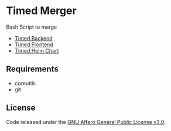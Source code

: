 Timed Merger
=

Bash Script to merge

- [Timed Backend](https://github.com/adfinis/timed-backend)
- [Timed Frontend](https://github.com/adfinis/timed-frontend)
- [Timed Helm Chart](https://github.com/adfinis/helm-charts/tree/main/charts/timed)

## Requirements
- coreutils
- git

## License
Code released under the [GNU Affero General Public License v3.0](/LICENSE).
